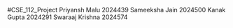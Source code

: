 #CSE_112_Project
Priyansh Malu 2024439
  Sameeksha Jain 2024500
  Kanak Gupta 2024291
  Swaraaj Krishna 2024574

